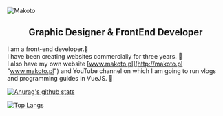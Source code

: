 ![Makoto](https://i.imgur.com/n7y1ZDB.png?1 "Makoto")
<h2 align="center">Graphic Designer & FrontEnd Developer</h2>

I am a front-end developer.🚀 <br>
I have been creating websites commercially for three years. 🎉 <br>
I also have my own website [www.makoto.pl](http://makoto.pl "www.makoto.pl") and YouTube channel on which I am going to run vlogs and programming guides in VueJS. 💚

[![Anurag's github stats](https://github-readme-stats.vercel.app/api?username=MakotoPD&show_icons=true&title_color=19f&icon_color=19f&bg_color=09f2)](https://github.com/anuraghazra/github-readme-stats)

[![Top Langs](https://github-readme-stats.vercel.app/api/top-langs/?username=MakotoPD&layout=compact&title_color=19f&bg_color=09f2)](https://github.com/anuraghazra/github-readme-stats)
